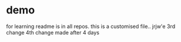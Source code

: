 # demo
for learning
readme is in all repos. this is a customised file..
jrjw'e
3rd change
4th change made after 4 days
